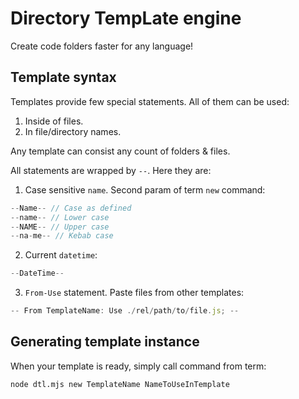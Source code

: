 # Directory TempLate engine

Create code folders faster for any language!

## Template syntax

Templates provide few special statements. All of them can be used:

1. Inside of files.
2. In file/directory names.

Any template can consist any count of folders & files.

All statements are wrapped by `--`. Here they are:

1. Case sensitive `name`. Second param of term `new` command:

```js
--Name-- // Case as defined
--name-- // Lower case
--NAME-- // Upper case
--na-me-- // Kebab case
```

2. Current `datetime`:

```js
--DateTime--
```

3. `From-Use` statement. Paste files from other templates:

```js
-- From TemplateName: Use ./rel/path/to/file.js; --
```

## Generating template instance

When your template is ready, simply call command from term:

``` bash
node dtl.mjs new TemplateName NameToUseInTemplate
```